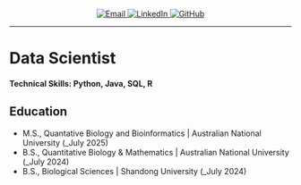 <p align="center">
  <!-- 社交链接徽章 -->
  <a href="mailto:youremail@example.com">
    <img src="https://img.shields.io/badge/Email-youremail%40example.com-blue" alt="Email">
  </a>
  <a href="https://www.linkedin.com/in/your-linkedin">
    <img src="https://img.shields.io/badge/LinkedIn-你的名字-blue" alt="LinkedIn">
  </a>
  <a href="https://github.com/your-username">
    <img src="https://img.shields.io/badge/GitHub-your--username-181717?style=flat&logo=github" alt="GitHub">
  </a>
</p>

---


# Data Scientist

#### Technical Skills: Python, Java, SQL, R

## Education
- M.S., Quantative Biology and Bioinformatics | Australian National University (_July 2025)
- B.S., Quantitative Biology & Mathematics | Australian National University (_July 2024)
- B.S., Biological Sciences | Shandong University (_July 2024)